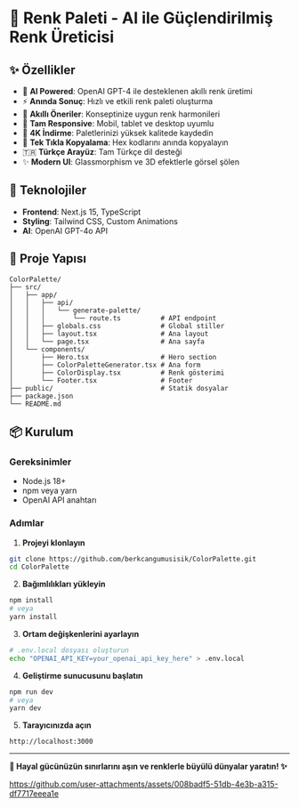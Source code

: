 # 🎨 Renk Paleti - AI ile Güçlendirilmiş Renk Üreticisi

## ✨ Özellikler


- 🤖 **AI Powered**: OpenAI GPT-4 ile desteklenen akıllı renk üretimi
- ⚡ **Anında Sonuç**: Hızlı ve etkili renk paleti oluşturma
- 🎯 **Akıllı Öneriler**: Konseptinize uygun renk harmonileri
- 📱 **Tam Responsive**: Mobil, tablet ve desktop uyumlu
- 💾 **4K İndirme**: Paletlerinizi yüksek kalitede kaydedin
- 🎉 **Tek Tıkla Kopyalama**: Hex kodlarını anında kopyalayın
- 🇹🇷 **Türkçe Arayüz**: Tam Türkçe dil desteği
- ✨ **Modern UI**: Glassmorphism ve 3D efektlerle görsel şölen


## 🚀 Teknolojiler

- **Frontend**: Next.js 15, TypeScript
- **Styling**: Tailwind CSS, Custom Animations
- **AI**: OpenAI GPT-4o API

## 📂 Proje Yapısı

```
ColorPalette/
├── src/
│   ├── app/
│   │   ├── api/
│   │   │   └── generate-palette/
│   │   │       └── route.ts          # API endpoint
│   │   ├── globals.css               # Global stiller
│   │   ├── layout.tsx                # Ana layout
│   │   └── page.tsx                  # Ana sayfa
│   └── components/
│       ├── Hero.tsx                  # Hero section
│       ├── ColorPaletteGenerator.tsx # Ana form
│       ├── ColorDisplay.tsx          # Renk gösterimi
│       └── Footer.tsx                # Footer
├── public/                           # Statik dosyalar
├── package.json
└── README.md
```

## 📦 Kurulum

### Gereksinimler
- Node.js 18+
- npm veya yarn
- OpenAI API anahtarı

### Adımlar

1. **Projeyi klonlayın**
```bash
git clone https://github.com/berkcangumusisik/ColorPalette.git
cd ColorPalette
```

2. **Bağımlılıkları yükleyin**
```bash
npm install
# veya
yarn install
```

3. **Ortam değişkenlerini ayarlayın**
```bash
# .env.local dosyası oluşturun
echo "OPENAI_API_KEY=your_openai_api_key_here" > .env.local
```

4. **Geliştirme sunucusunu başlatın**
```bash
npm run dev
# veya
yarn dev
```

5. **Tarayıcınızda açın**
```
http://localhost:3000
```

---

**🎨 Hayal gücünüzün sınırlarını aşın ve renklerle büyülü dünyalar yaratın! ✨**





https://github.com/user-attachments/assets/008badf5-51db-4e3b-a315-df7717eeea1e




